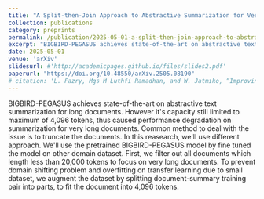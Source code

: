 ```yaml
---
title: "A Split-then-Join Approach to Abstractive Summarization for Very Long Documents in a Low Resource Setting"
collection: publications
category: preprints
permalink: /publication/2025-05-01-a-split-then-join-approach-to-abstractive-summarization-for-very-long-documents-in-a-low-resource-setting
excerpt: "BIGBIRD-PEGASUS achieves state-of-the-art on abstractive text summarization for long documents. However it's capacity still limited to maximum of 4,096 tokens, thus caused performance degradation on summarization for very long documents. Common method to deal with the issue is to truncate the documents. In this reasearch, we'll use different approach."
date: 2025-05-01
venue: 'arXiv'
slidesurl: #'http://academicpages.github.io/files/slides2.pdf'
paperurl: "https://doi.org/10.48550/arXiv.2505.08190"
# citation: 'L. Fazry, Mgs M Luthfi Ramadhan, and W. Jatmiko, “Improving Remote Sensing Change Detection Via Locality Induction on Feed-forward Vision Transformer”, Jurnal Ilmu Komputer dan Informasi, vol. 17, no. 1, pp. 37–48, Feb. 2024.'
---
```


BIGBIRD-PEGASUS achieves state-of-the-art on abstractive text summarization for long documents. However it's capacity still limited to maximum of 4,096 tokens, thus caused performance degradation on summarization for very long documents. Common method to deal with the issue is to truncate the documents. In this reasearch, we'll use different approach. We'll use the pretrained BIGBIRD-PEGASUS model by fine tuned the model on other domain dataset. First, we filter out all documents which length less than 20,000 tokens to focus on very long documents. To prevent domain shifting problem and overfitting on transfer learning due to small dataset, we augment the dataset by splitting document-summary training pair into parts, to fit the document into 4,096 tokens.
